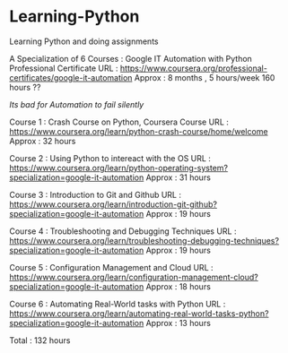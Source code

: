 # Learning-Python
 Learning Python and doing assignments 

 A Specialization of 6 Courses : Google IT Automation with Python Professional Certificate
 URL : https://www.coursera.org/professional-certificates/google-it-automation
 Approx : 8 months , 5 hours/week 
    160 hours ?? 


*Its bad for Automation to fail silently*

Course 1 : Crash Course on Python, Coursera 
Course URL : https://www.coursera.org/learn/python-crash-course/home/welcome
Approx : 32 hours

Course 2 : Using Python to intereact with the OS
URL : https://www.coursera.org/learn/python-operating-system?specialization=google-it-automation
Approx : 31 hours

Course 3 : Introduction to Git and Github
URL : https://www.coursera.org/learn/introduction-git-github?specialization=google-it-automation
Approx : 19 hours

Course 4 : Troubleshooting and Debugging Techniques
URL : https://www.coursera.org/learn/troubleshooting-debugging-techniques?specialization=google-it-automation
Approx : 19 hours 

Course 5 : Configuration Management and Cloud
URL : https://www.coursera.org/learn/configuration-management-cloud?specialization=google-it-automation
Approx : 18 hours

Course 6 : Automating Real-World tasks with Python
URL : https://www.coursera.org/learn/automating-real-world-tasks-python?specialization=google-it-automation
Approx : 13 hours

Total : 132 hours 